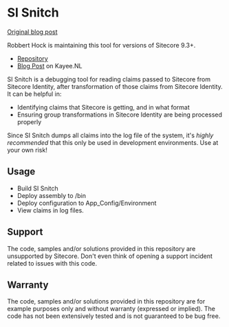 # SI Snitch
[Original blog post](https://sitecore.derekc.net/sisnitch-small-tool-to-debug-claims-coming-out-of-sitecore-identity/)

Robbert Hock is maintaining this tool for versions of Sitecore 9.3+.
  * [Repository](https://github.com/KayeeNL/SI-Snitch)
  * [Blog Post](https://www.kayee.nl/2020/11/05/sitecore-si-snitch-upgrade-to-support-versions-sitecore-9-3-sitecore-10-0-0/) on Kayee.NL

SI Snitch is a debugging tool for reading claims passed to Sitecore from Sitecore Identity, after transformation of those claims from Sitecore Identity. It can be helpful in:

* Identifying claims that Sitecore is getting, and in what format
* Ensuring group transformations in Sitecore Identity are being processed properly

Since SI Snitch dumps all claims into the log file of the system, it's *highly recommended* that this only be used in development environments. Use at your own risk!

## Usage

* Build SI Snitch
* Deploy assembly to /bin
* Deploy configuration to App_Config/Environment
* View claims in log files.

## Support
The code, samples and/or solutions provided in this repository are unsupported by Sitecore. Don't even think of opening a support incident related to issues with this code.

## Warranty
The code, samples and/or solutions provided in this repository are for example purposes only and without warranty (expressed or implied). The code has not been extensively tested and is not guaranteed to be bug free.
